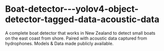 # Boat-detector---yolov4-object-detector-tagged-data-acoustic-data
A complete boat detector that works in New Zealand to detect small boats on the east coast from shore. Paired with acoustic data captured from hydrophones. Models &amp; Data made publicly available. 
